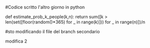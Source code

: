 #Codice scritto l'altro giorno in python

def estimate_prob_k_people(k,n):
  return sum([k > len(set([floor(random()*365) for _ in range(k)])) for _ in range(n)])/n

#sto modificando il file del branch secondario

modifica 2

